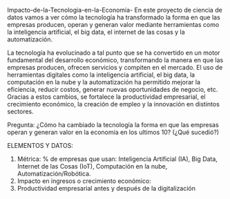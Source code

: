Impacto-de-la-Tecnologia-en-la-Economia-
En este proyecto de ciencia de datos vamos a ver cómo la tecnología ha transformado la forma en que las empresas producen, operan y generan valor mediante herramientas como la inteligencia artificial, el big data, el internet de las cosas y la automatización.

La tecnología ha evolucinado a tal punto que se ha convertido en un motor fundamental del desarrollo económico, transformando la manera en que las empresas producen, ofrecen servicios y compiten en el mercado. El uso de herramientas digitales como la inteligencia artificial, el big data, la computación en la nube y la automatización ha permitido mejorar la eficiencia, reducir costos, generar nuevas oportunidades de negocio, etc. Gracias a estos cambios, se fortalece la productividad empresarial, el crecimiento económico, la creación de empleo y la innovación en distintos sectores.

Pregunta: ¿Cómo ha cambiado la tecnología la forma en que las empresas operan y generan valor en la economía en los ultimos 10? (¿Qué sucedió?)

ELEMENTOS Y DATOS:
1. Métrica: % de empresas que usan: Inteligencia Artificial (IA), Big Data, Internet de las Cosas (IoT), Computación en la nube, Automatización/Robótica.
2. Impacto en ingresos o crecimiento económico:
3. Productividad empresarial antes y después de la digitalización
